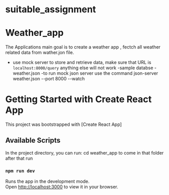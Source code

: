 # suitable_assignment
# Weather_app
The Applications main goal is to create a weather app , fectch all weather related data from wather.jon file.
- use mock server to store and retrieve data, make sure that URL is `localhost:8000/query` anything else will not work
-sample databse - weather.json
-to run mock json server use the command   json-server weather.json --port 8000 --watch


# Getting Started with Create React App

This project was bootstrapped with [Create React App]

## Available Scripts

In the project directory, you can run:
cd weather_app to come in that folder 
after that run 

### `npm run dev `

Runs the app in the development mode.\
Open [http://localhost:3000](http://localhost:3000) to view it in your browser.

